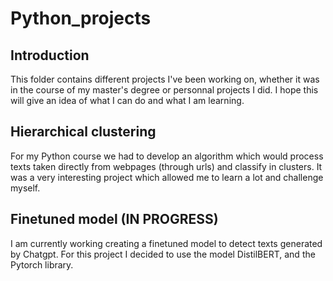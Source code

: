 # Python_projects
## Introduction
This folder contains different projects I've been working on, whether it was in the course of my master's degree or personnal projects I did. 
I hope this will give an idea of what I can do and what I am learning. 

## Hierarchical clustering 
For my Python course we had to develop an algorithm which would process texts taken directly from webpages (through urls) and classify in clusters. It was a very interesting project which allowed me to learn a lot and challenge myself.

## Finetuned model (IN PROGRESS)
I am currently working creating a finetuned model to detect texts generated by Chatgpt. For this project I decided to use the model DistilBERT, and the Pytorch library.